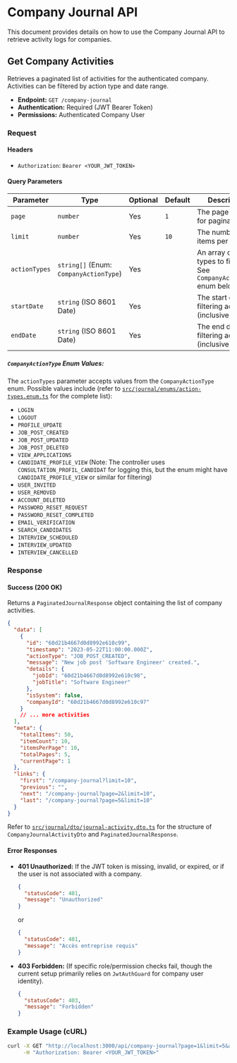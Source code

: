 # Company Journal API

This document provides details on how to use the Company Journal API to retrieve activity logs for companies.

## Get Company Activities

Retrieves a paginated list of activities for the authenticated company. Activities can be filtered by action type and date range.

- **Endpoint:** `GET /company-journal`
- **Authentication:** Required (JWT Bearer Token)
- **Permissions:** Authenticated Company User

### Request

#### Headers

- `Authorization`: `Bearer <YOUR_JWT_TOKEN>`

#### Query Parameters

| Parameter     | Type                                    | Optional | Default | Description                                                                 | Example                                  |
|---------------|-----------------------------------------|----------|---------|-----------------------------------------------------------------------------|------------------------------------------|
| `page`        | `number`                                | Yes      | `1`     | The page number for pagination.                                             | `1`                                      |
| `limit`       | `number`                                | Yes      | `10`    | The number of items per page.                                               | `20`                                     |
| `actionTypes` | `string[]` (Enum: `CompanyActionType`)  | Yes      |         | An array of action types to filter by. See `CompanyActionType` enum below.  | `actionTypes=JOB_POST_CREATED&actionTypes=CANDIDATE_VIEWED` |
| `startDate`   | `string` (ISO 8601 Date)                | Yes      |         | The start date for filtering activities (inclusive).                        | `2023-01-01T00:00:00.000Z`               |
| `endDate`     | `string` (ISO 8601 Date)                | Yes      |         | The end date for filtering activities (inclusive).                          | `2023-01-31T23:59:59.999Z`               |

##### `CompanyActionType` Enum Values:

The `actionTypes` parameter accepts values from the `CompanyActionType` enum. Possible values include (refer to [`src/journal/enums/action-types.enum.ts`](src/journal/enums/action-types.enum.ts:1) for the complete list):
- `LOGIN`
- `LOGOUT`
- `PROFILE_UPDATE`
- `JOB_POST_CREATED`
- `JOB_POST_UPDATED`
- `JOB_POST_DELETED`
- `VIEW_APPLICATIONS`
- `CANDIDATE_PROFILE_VIEW` (Note: The controller uses `CONSULTATION_PROFIL_CANDIDAT` for logging this, but the enum might have `CANDIDATE_PROFILE_VIEW` or similar for filtering)
- `USER_INVITED`
- `USER_REMOVED`
- `ACCOUNT_DELETED`
- `PASSWORD_RESET_REQUEST`
- `PASSWORD_RESET_COMPLETED`
- `EMAIL_VERIFICATION`
- `SEARCH_CANDIDATES`
- `INTERVIEW_SCHEDULED`
- `INTERVIEW_UPDATED`
- `INTERVIEW_CANCELLED`

### Response

#### Success (200 OK)

Returns a `PaginatedJournalResponse` object containing the list of company activities.

```json
{
  "data": [
    {
      "id": "60d21b4667d0d8992e610c99",
      "timestamp": "2023-05-22T11:00:00.000Z",
      "actionType": "JOB_POST_CREATED",
      "message": "New job post 'Software Engineer' created.",
      "details": {
        "jobId": "60d21b4667d0d8992e610c98",
        "jobTitle": "Software Engineer"
      },
      "isSystem": false,
      "companyId": "60d21b4667d0d8992e610c97"
    }
    // ... more activities
  ],
  "meta": {
    "totalItems": 50,
    "itemCount": 10,
    "itemsPerPage": 10,
    "totalPages": 5,
    "currentPage": 1
  },
  "links": {
    "first": "/company-journal?limit=10",
    "previous": "",
    "next": "/company-journal?page=2&limit=10",
    "last": "/company-journal?page=5&limit=10"
  }
}
```

Refer to [`src/journal/dto/journal-activity.dto.ts`](src/journal/dto/journal-activity.dto.ts:1) for the structure of `CompanyJournalActivityDto` and `PaginatedJournalResponse`.

#### Error Responses

- **401 Unauthorized:** If the JWT token is missing, invalid, or expired, or if the user is not associated with a company.
  ```json
  {
    "statusCode": 401,
    "message": "Unauthorized" 
  }
  ```
  or
  ```json
  {
    "statusCode": 401,
    "message": "Accès entreprise requis"
  }
  ```
- **403 Forbidden:** (If specific role/permission checks fail, though the current setup primarily relies on `JwtAuthGuard` for company user identity).
  ```json
  {
    "statusCode": 403,
    "message": "Forbidden"
  }
  ```

### Example Usage (cURL)

```bash
curl -X GET "http://localhost:3000/api/company-journal?page=1&limit=5&actionTypes=JOB_POST_CREATED" \
     -H "Authorization: Bearer <YOUR_JWT_TOKEN>"